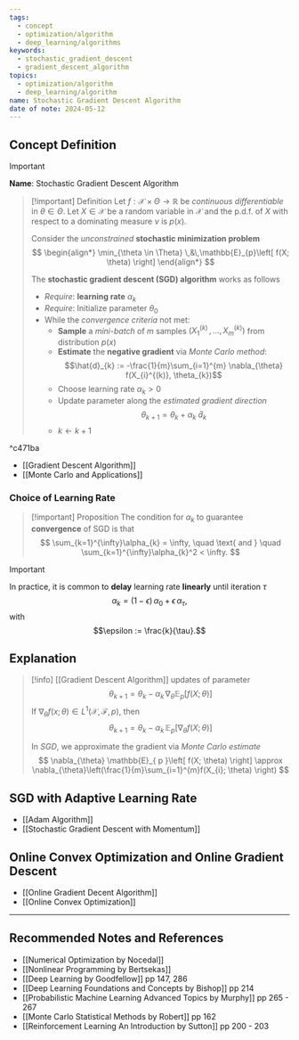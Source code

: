 ```yaml
---
tags:
  - concept
  - optimization/algorithm
  - deep_learning/algorithms
keywords:
  - stochastic_gradient_descent
  - gradient_descent_algorithm
topics:
  - optimization/algorithm
  - deep_learning/algorithm
name: Stochastic Gradient Descent Algorithm
date of note: 2024-05-12
---
```


## Concept Definition

>[!important]
>**Name**: Stochastic Gradient Descent Algorithm

>[!important] Definition
>Let  $f: \mathcal{X} \times \Theta \to \mathbb{R}$ be *continuous differentiable* in $\theta\in \Theta$. Let $X \in \mathcal{X}$ be a random variable in $\mathcal{X}$ and the p.d.f. of $X$ with respect to a dominating measure $\nu$ is $p(x)$.
>
>Consider the *unconstrained* **stochastic minimization problem** 
>$$
>\begin{align*}
> \min_{\theta \in \Theta} \,&\,\mathbb{E}_{p}\left[  f(X; \theta) \right]
>\end{align*}
>$$
>
>The **stochastic gradient descent (SGD) algorithm** works as follows
>- *Require*: **learning rate** $\alpha_{k}$
>- *Require*: Initialize parameter $\theta_{0}$
>- While the *convergence criteria* not met:
>	- **Sample** a *mini-batch* of $m$ samples $(X_{1}^{(k)} \,{,}\ldots{,}\,X_{m}^{(k)} )$ from distribution $p(x)$
>	- **Estimate** the **negative gradient** via *Monte Carlo method*: $$\hat{d}_{k} := -\frac{1}{m}\sum_{i=1}^{m} \nabla_{\theta} f(X_{i}^{(k)}, \theta_{k})$$
>	- Choose learning rate $\alpha_{k} >0$
>	- Update parameter along the *estimated gradient direction* $$\theta_{k+1} = \theta_{k} + \alpha_{k}\;\hat{d}_{k}$$ 
>	- $k \leftarrow k+1$

^c471ba

- [[Gradient Descent Algorithm]]
- [[Monte Carlo and Applications]]

### Choice of Learning Rate

>[!important] Proposition
>The condition for $\alpha_{k}$ to guarantee **convergence** of SGD is that 
>$$
>\sum_{k=1}^{\infty}\alpha_{k} = \infty, \quad \text{ and } \quad \sum_{k=1}^{\infty}\alpha_{k}^2 < \infty.
>$$

>[!important]
>In practice, it is common to **delay** learning rate **linearly** until iteration $\tau$
>$$
>\alpha_{k} = (1- \epsilon)\,\alpha_{0} + \epsilon\,\alpha_{\tau},
>$$ 
>with $$\epsilon := \frac{k}{\tau}.$$


## Explanation

>[!info]
>[[Gradient Descent Algorithm]] updates of parameter 
>$$
>\theta_{k+1} = \theta_{k} - \alpha_{k}\, \nabla_{\theta} \mathbb{E}_{ p }\left[  f(X; \theta) \right]
>$$
>If $\nabla_{\theta}f(x; \theta) \in L^1(\mathcal{X}, \mathscr{F},p)$, then 
>$$
>\theta_{k+1} = \theta_{k} - \alpha_{k}\, \mathbb{E}_{ p }\left[  \nabla_{\theta} f(X; \theta) \right]
>$$
>
>In *SGD*, we approximate the gradient via *Monte Carlo estimate*
>$$
>\nabla_{\theta} \mathbb{E}_{ p }\left[  f(X; \theta) \right] \approx \nabla_{\theta}\left(\frac{1}{m}\sum_{i=1}^{m}f(X_{i}; \theta) \right)
>$$



## SGD with Adaptive Learning Rate

- [[Adam Algorithm]]
- [[Stochastic Gradient Descent with Momentum]]


## Online Convex Optimization and Online Gradient Descent

- [[Online Gradient Decent Algorithm]]
- [[Online Convex Optimization]]





-----------
##  Recommended Notes and References



- [[Numerical Optimization by Nocedal]]
- [[Nonlinear Programming by Bertsekas]]
- [[Deep Learning by Goodfellow]] pp 147, 286
- [[Deep Learning Foundations and Concepts by Bishop]] pp 214
- [[Probabilistic Machine Learning Advanced Topics by Murphy]] pp 265 - 267
- [[Monte Carlo Statistical Methods by Robert]] pp 162
- [[Reinforcement Learning An Introduction by Sutton]] pp 200 - 203